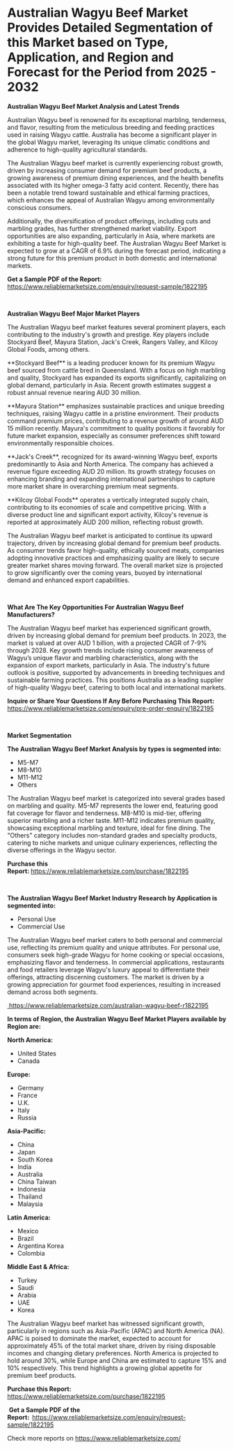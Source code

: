 <p><h1>Australian Wagyu Beef Market Provides Detailed Segmentation of this Market based on Type, Application, and Region and Forecast for the Period from 2025 - 2032</h1></p><p><strong>Australian Wagyu Beef Market Analysis and Latest Trends</strong></p>
<p><p>Australian Wagyu beef is renowned for its exceptional marbling, tenderness, and flavor, resulting from the meticulous breeding and feeding practices used in raising Wagyu cattle. Australia has become a significant player in the global Wagyu market, leveraging its unique climatic conditions and adherence to high-quality agricultural standards. </p><p>The Australian Wagyu beef market is currently experiencing robust growth, driven by increasing consumer demand for premium beef products, a growing awareness of premium dining experiences, and the health benefits associated with its higher omega-3 fatty acid content. Recently, there has been a notable trend toward sustainable and ethical farming practices, which enhances the appeal of Australian Wagyu among environmentally conscious consumers. </p><p>Additionally, the diversification of product offerings, including cuts and marbling grades, has further strengthened market viability. Export opportunities are also expanding, particularly in Asia, where markets are exhibiting a taste for high-quality beef. The Australian Wagyu Beef Market is expected to grow at a CAGR of 6.9% during the forecast period, indicating a strong future for this premium product in both domestic and international markets.</p></p>
<p><strong>Get a Sample PDF of the Report:&nbsp;</strong> <a href="https://www.reliablemarketsize.com/enquiry/request-sample/1822195?utm_campaign=3525&utm_medium=2&utm_source=Github&utm_content=ia&utm_term=07042025&utm_id=australian-wagyu-beef">https://www.reliablemarketsize.com/enquiry/request-sample/1822195</a></p>
<p>&nbsp;</p>
<p><strong>Australian Wagyu Beef Major Market Players</strong></p>
<p><p>The Australian Wagyu beef market features several prominent players, each contributing to the industry's growth and prestige. Key players include Stockyard Beef, Mayura Station, Jack's Creek, Rangers Valley, and Kilcoy Global Foods, among others.</p><p>**Stockyard Beef** is a leading producer known for its premium Wagyu beef sourced from cattle bred in Queensland. With a focus on high marbling and quality, Stockyard has expanded its exports significantly, capitalizing on global demand, particularly in Asia. Recent growth estimates suggest a robust annual revenue nearing AUD 30 million.</p><p>**Mayura Station** emphasizes sustainable practices and unique breeding techniques, raising Wagyu cattle in a pristine environment. Their products command premium prices, contributing to a revenue growth of around AUD 15 million recently. Mayura's commitment to quality positions it favorably for future market expansion, especially as consumer preferences shift toward environmentally responsible choices.</p><p>**Jack's Creek**, recognized for its award-winning Wagyu beef, exports predominantly to Asia and North America. The company has achieved a revenue figure exceeding AUD 20 million. Its growth strategy focuses on enhancing branding and expanding international partnerships to capture more market share in overarching premium meat segments.</p><p>**Kilcoy Global Foods** operates a vertically integrated supply chain, contributing to its economies of scale and competitive pricing. With a diverse product line and significant export activity, Kilcoy's revenue is reported at approximately AUD 200 million, reflecting robust growth.</p><p>The Australian Wagyu beef market is anticipated to continue its upward trajectory, driven by increasing global demand for premium beef products. As consumer trends favor high-quality, ethically sourced meats, companies adopting innovative practices and emphasizing quality are likely to secure greater market shares moving forward. The overall market size is projected to grow significantly over the coming years, buoyed by international demand and enhanced export capabilities.</p></p>
<p>&nbsp;</p>
<p><strong>What Are The Key Opportunities For Australian Wagyu Beef Manufacturers?</strong></p>
<p><p>The Australian Wagyu beef market has experienced significant growth, driven by increasing global demand for premium beef products. In 2023, the market is valued at over AUD 1 billion, with a projected CAGR of 7-9% through 2028. Key growth trends include rising consumer awareness of Wagyu’s unique flavor and marbling characteristics, along with the expansion of export markets, particularly in Asia. The industry's future outlook is positive, supported by advancements in breeding techniques and sustainable farming practices. This positions Australia as a leading supplier of high-quality Wagyu beef, catering to both local and international markets.</p></p>
<p><strong>Inquire or Share Your Questions If Any Before Purchasing This Report:</strong> <a href="https://www.reliablemarketsize.com/enquiry/pre-order-enquiry/1822195?utm_campaign=3525&utm_medium=2&utm_source=Github&utm_content=ia&utm_term=07042025&utm_id=australian-wagyu-beef">https://www.reliablemarketsize.com/enquiry/pre-order-enquiry/1822195</a></p>
<p>&nbsp;</p>
<p><strong>Market Segmentation</strong></p>
<p><strong>The Australian Wagyu Beef Market Analysis by types is segmented into:</strong></p>
<p><ul><li>M5-M7</li><li>M8-M10</li><li>M11-M12</li><li>Others</li></ul></p>
<p><p>The Australian Wagyu beef market is categorized into several grades based on marbling and quality. M5-M7 represents the lower end, featuring good fat coverage for flavor and tenderness. M8-M10 is mid-tier, offering superior marbling and a richer taste. M11-M12 indicates premium quality, showcasing exceptional marbling and texture, ideal for fine dining. The "Others" category includes non-standard grades and specialty products, catering to niche markets and unique culinary experiences, reflecting the diverse offerings in the Wagyu sector.</p></p>
<p><strong>Purchase this Report:&nbsp;</strong><a href="https://www.reliablemarketsize.com/purchase/1822195?utm_campaign=3525&utm_medium=2&utm_source=Github&utm_content=ia&utm_term=07042025&utm_id=australian-wagyu-beef">https://www.reliablemarketsize.com/purchase/1822195</a></p>
<p>&nbsp;</p>
<p><strong>The Australian Wagyu Beef Market Industry Research by Application is segmented into:</strong></p>
<p><ul><li>Personal Use</li><li>Commercial Use</li></ul></p>
<p><p>The Australian Wagyu beef market caters to both personal and commercial use, reflecting its premium quality and unique attributes. For personal use, consumers seek high-grade Wagyu for home cooking or special occasions, emphasizing flavor and tenderness. In commercial applications, restaurants and food retailers leverage Wagyu's luxury appeal to differentiate their offerings, attracting discerning customers. The market is driven by a growing appreciation for gourmet food experiences, resulting in increased demand across both segments.</p></p>
<p><a href="https://www.reliablemarketsize.com/australian-wagyu-beef-r1822195?utm_campaign=3525&utm_medium=2&utm_source=Github&utm_content=ia&utm_term=07042025&utm_id=australian-wagyu-beef">&nbsp;https://www.reliablemarketsize.com/australian-wagyu-beef-r1822195</a></p>
<p><strong>In terms of Region, the Australian Wagyu Beef Market Players available by Region are:</strong></p>
<p>
    <p> <strong> North America: </strong>
        <ul>
            <li>United States</li>
            <li>Canada</li>
        </ul>
        </p> 
    <p> <strong> Europe: </strong>
        <ul>
            <li>Germany</li>
            <li>France</li>
            <li>U.K.</li>
            <li>Italy</li>
            <li>Russia</li>
        </ul>
        </p> 
    <p> <strong> Asia-Pacific: </strong>
        <ul>
            <li>China</li>
            <li>Japan</li>
            <li>South Korea</li>
            <li>India</li>
            <li>Australia</li>
            <li>China Taiwan</li>
            <li>Indonesia</li>
            <li>Thailand</li>
            <li>Malaysia</li>
        </ul>
        </p> 
    <p> <strong> Latin America: </strong>
        <ul>
            <li>Mexico</li>
            <li>Brazil</li>
            <li>Argentina Korea</li>
            <li>Colombia</li>
        </ul>
        </p> 
    <p> <strong> Middle East & Africa: </strong>
        <ul>
            <li>Turkey</li>
            <li>Saudi</li>
            <li>Arabia</li>
            <li>UAE</li>
            <li>Korea</li>
        </ul>
    </p>
    </p>
<p><p>The Australian Wagyu beef market has witnessed significant growth, particularly in regions such as Asia-Pacific (APAC) and North America (NA). APAC is poised to dominate the market, expected to account for approximately 45% of the total market share, driven by rising disposable incomes and changing dietary preferences. North America is projected to hold around 30%, while Europe and China are estimated to capture 15% and 10% respectively. This trend highlights a growing global appetite for premium beef products.</p></p>
<p><strong>Purchase this Report: </strong><a href="https://www.reliablemarketsize.com/purchase/1822195?utm_campaign=3525&utm_medium=2&utm_source=Github&utm_content=ia&utm_term=07042025&utm_id=australian-wagyu-beef">https://www.reliablemarketsize.com/purchase/1822195</a></p>
<p>&nbsp;<strong>Get a Sample PDF of the Report:&nbsp;&nbsp;</strong><a href="https://www.reliablemarketsize.com/enquiry/request-sample/1822195?utm_campaign=3525&utm_medium=2&utm_source=Github&utm_content=ia&utm_term=07042025&utm_id=australian-wagyu-beef">https://www.reliablemarketsize.com/enquiry/request-sample/1822195</a></p>
<p><strong></strong></p>
<p>Check more reports on <a href="https://www.reliablemarketsize.com/?utm_campaign=3525&utm_medium=2&utm_source=Github&utm_content=ia&utm_term=07042025&utm_id=australian-wagyu-beef">https://www.reliablemarketsize.com/</a></p>